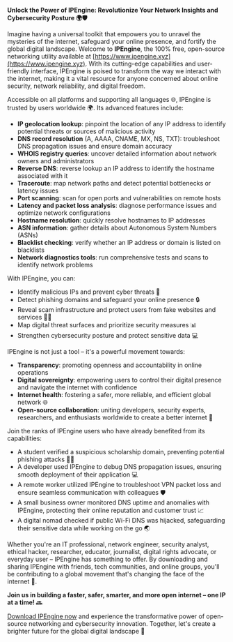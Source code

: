 **Unlock the Power of IPEngine: Revolutionize Your Network Insights and Cybersecurity Posture 🌍🛡️**

Imagine having a universal toolkit that empowers you to unravel the mysteries of the internet, safeguard your online presence, and fortify the global digital landscape. Welcome to **IPEngine**, the 100% free, open-source networking utility available at [https://www.ipengine.xyz](https://www.ipengine.xyz). With its cutting-edge capabilities and user-friendly interface, IPEngine is poised to transform the way we interact with the internet, making it a vital resource for anyone concerned about online security, network reliability, and digital freedom.

Accessible on all platforms and supporting all languages 🌐, IPEngine is trusted by users worldwide 🌍. Its advanced features include:

*   **IP geolocation lookup**: pinpoint the location of any IP address to identify potential threats or sources of malicious activity
*   **DNS record resolution** (A, AAAA, CNAME, MX, NS, TXT): troubleshoot DNS propagation issues and ensure domain accuracy
*   **WHOIS registry queries**: uncover detailed information about network owners and administrators
*   **Reverse DNS**: reverse lookup an IP address to identify the hostname associated with it
*   **Traceroute**: map network paths and detect potential bottlenecks or latency issues
*   **Port scanning**: scan for open ports and vulnerabilities on remote hosts
*   **Latency and packet loss analysis**: diagnose performance issues and optimize network configurations
*   **Hostname resolution**: quickly resolve hostnames to IP addresses
*   **ASN information**: gather details about Autonomous System Numbers (ASNs)
*   **Blacklist checking**: verify whether an IP address or domain is listed on blacklists
*   **Network diagnostics tools**: run comprehensive tests and scans to identify network problems

With IPEngine, you can:

*   Identify malicious IPs and prevent cyber threats 🚨
*   Detect phishing domains and safeguard your online presence 🔒
*   Reveal scam infrastructure and protect users from fake websites and services 👮‍♂️
*   Map digital threat surfaces and prioritize security measures 📊
*   Strengthen cybersecurity posture and protect sensitive data 💻

IPEngine is not just a tool – it's a powerful movement towards:

*   **Transparency**: promoting openness and accountability in online operations
*   **Digital sovereignty**: empowering users to control their digital presence and navigate the internet with confidence
*   **Internet health**: fostering a safer, more reliable, and efficient global network 🌐
*   **Open-source collaboration**: uniting developers, security experts, researchers, and enthusiasts worldwide to create a better internet 🤝

Join the ranks of IPEngine users who have already benefited from its capabilities:

*   A student verified a suspicious scholarship domain, preventing potential phishing attacks 👨‍🎓
*   A developer used IPEngine to debug DNS propagation issues, ensuring smooth deployment of their application 💻
*   A remote worker utilized IPEngine to troubleshoot VPN packet loss and ensure seamless communication with colleagues 🛡️
*   A small business owner monitored DNS uptime and anomalies with IPEngine, protecting their online reputation and customer trust 📈
*   A digital nomad checked if public Wi-Fi DNS was hijacked, safeguarding their sensitive data while working on the go 🌏

Whether you're an IT professional, network engineer, security analyst, ethical hacker, researcher, educator, journalist, digital rights advocate, or everyday user – IPEngine has something to offer. By downloading and sharing IPEngine with friends, tech communities, and online groups, you'll be contributing to a global movement that's changing the face of the internet 🚀.

**Join us in building a faster, safer, smarter, and more open internet – one IP at a time! 🔜**

[Download IPEngine now](https://www.ipengine.xyz) and experience the transformative power of open-source networking and cybersecurity innovation. Together, let's create a brighter future for the global digital landscape 🌟